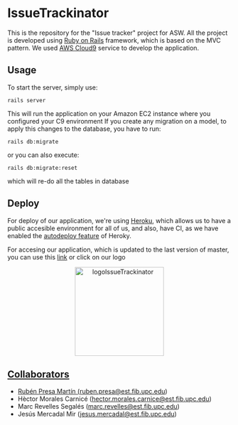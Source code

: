 # IssueTrackinator
This is the repository for the "Issue tracker" project for ASW.
All the project is developed using [Ruby on Rails](https://rubyonrails.org/) framework, which is based on the MVC pattern.
We used [AWS Cloud9](https://aws.amazon.com/es/cloud9/) service to develop the application.

## Usage
To start the server, simply use:
```
rails server
```
This will run the application on your Amazon EC2 instance where you configured your C9 environment
If you create any migration on a model, to apply this changes to the database, you have to run:
```
rails db:migrate
```
or you can also execute:
```
rails db:migrate:reset
```
which will re-do all the tables in database

## Deploy
For deploy of our application, we're using [Heroku](https://www.heroku.com/), which allows us to have a public accesible environment for all of us, and also, have CI, as we have enabled the [autodeploy feature](https://devcenter.heroku.com/articles/github-integration) of Heroky.

For accesing our application, which is updated to the last version of master, you can use this [link](https://asw-issuetrackinator.herokuapp.com/) or click on our logo
<div align="center">
<a href="https://asw-issuetrackinator.herokuapp.com/">
<img border="0" alt="logoIssueTrackinator" src="https://i.imgur.com/YkbWpZ3.png" width="200" height="200">
</div>

## Collaborators
 * Rubén Presa Martín (ruben.presa@est.fib.upc.edu)
 * Hèctor Morales Carnicé (hector.morales.carnice@est.fib.upc.edu)
 * Marc Revelles Segalés (marc.revelles@est.fib.upc.edu)
 * Jesús Mercadal Mir (jesus.mercadal@est.fib.upc.edu)


